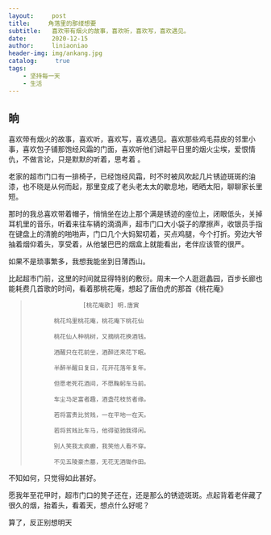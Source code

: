 ```yaml
---
layout:     post
title:     角落里的那缕想要
subtitle:   喜欢带有烟火的故事，喜欢听，喜欢写，喜欢遇见。
date:       2020-12-15
author:     liniaoniao
header-img: img/ankang.jpg
catalog: 	 true
tags:
    - 坚持每一天
    - 生活
---
```


## 晌

喜欢带有烟火的故事，喜欢听，喜欢写，喜欢遇见。喜欢那些鸡毛蒜皮的邻里小事，喜欢包子铺那饱经风霜的门面，喜欢听他们讲起平日里的烟火尘埃，爱恨情仇，不做言论，只是默默的听着，思考着 。

老家的超市门口有一排椅子，已经饱经风霜，时不时被风吹起几片锈迹斑斑的油漆，也不晓是从何而起，那里变成了老头老太太的歇息地，晒晒太阳，聊聊家长里短。

那时的我总喜欢带着帽子，悄悄坐在边上那个满是锈迹的座位上，闭眼低头，关掉耳机里的音乐，听着来往车辆的滴滴声，超市门口大小袋子的摩擦声，收银员手指在键盘上的清脆的啪啪声，门口几个大妈絮叨着，买点鸡腿，今个打折。旁边大爷抽着烟仰着头，享受着，从他皱巴巴的烟盒上就能看出，老伴应该管的很严。

如果不是琐事繁多，我想我能坐到日薄西山。

比起超市门前，这里的时间就显得特别的敷衍。周末一个人逛逛蠡园，百步长廊也能耗费几首歌的时间，看着那桃花庵，想起了唐伯虎的那首《桃花庵》

>    		 		 [桃花庵歌] 明.唐寅
>		
>    		 桃花坞里桃花庵，桃花庵下桃花仙
>		
>    		 桃花仙人种桃树，又摘桃花换酒钱。
>		
>    		 酒醒只在花前坐，酒醉还来花下眠。
>		
>    		 半醉半醒日复日，花开花落年复年。
>		
>    		 但愿老死花酒间，不愿鞠躬车马前。
>		
>    		 车尘马足富者趣，酒盏花枝贫者缘。
>		
>    		 若将富贵比贫贱，一在平地一在天。
>		
>    		 若将贫贱比车马，他得驱驰我得闲。
>		
>    		 别人笑我太疯癫，我笑他人看不穿。
>		
>    		 不见五陵豪杰墓，无花无酒锄作田。

不知如何，只觉得如此甚好。

愿我年至花甲时，超市门口的凳子还在，还是那么的锈迹斑斑。点起背着老伴藏了很久的烟，抬着头，看着天，想点什么好呢？

算了，反正别想明天